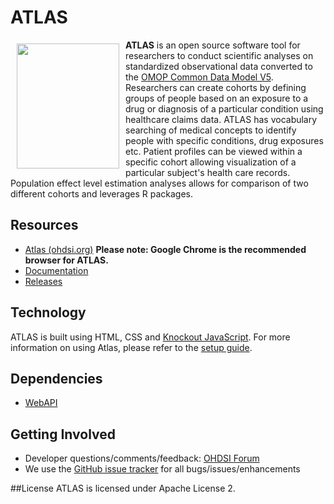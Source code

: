 # ATLAS

<a href="http://www.ohdsi.org/web/atlas"><img src="http://www.ohdsi.org/web/wiki/lib/exe/fetch.php?cache=&media=documentation:software:logo_without_text.png" align="left" hspace="10" vspace="6" width="164" height="200"></a>

**ATLAS** is an open source software tool for researchers to conduct scientific analyses on standardized observational data converted to the [OMOP Common Data Model V5](http://www.ohdsi.org/web/wiki/doku.php?id=documentation:cdm:single-page "OMOP Common Data Model V5"). Researchers can create cohorts by defining groups of people based on an exposure to a drug or diagnosis of a particular condition using healthcare claims data. ATLAS has vocabulary searching of medical concepts to identify people with specific conditions, drug exposures etc. Patient profiles can be viewed within a specific cohort allowing visualization of a particular subject's health care records. Population effect level estimation analyses allows for comparison of two different cohorts and leverages R packages.

## Resources

* [Atlas (ohdsi.org)](http://www.ohdsi.org/web/atlas) **Please note: Google Chrome is the recommended browser for ATLAS.**
* [Documentation](http://www.ohdsi.org/web/wiki/doku.php?id=documentation:software:atlas)
* [Releases](https://github.com/OHDSI/Atlas/releases "Atlas releases")

## Technology

ATLAS is built using HTML, CSS and [Knockout JavaScript](http://knockoutjs.com/ "Knockout JavaScript"). For more information on using Atlas, please refer to the [setup guide](http://www.ohdsi.org/web/wiki/doku.php?id=documentation:software:atlas:setup "setup guide").

## Dependencies
- [WebAPI](https://github.com/OHDSI/WebAPI "WebAPI")

## Getting Involved
* Developer questions/comments/feedback: <a href="http://forums.ohdsi.org/c/developers">OHDSI Forum</a>
* We use the <a href="../../issues">GitHub issue tracker</a> for all bugs/issues/enhancements

##License
ATLAS is licensed under Apache License 2.
